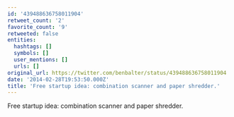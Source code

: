 ```yaml
---
id: '439488636758011904'
retweet_count: '2'
favorite_count: '9'
retweeted: false
entities:
  hashtags: []
  symbols: []
  user_mentions: []
  urls: []
original_url: https://twitter.com/benbalter/status/439488636758011904
date: '2014-02-28T19:53:50.000Z'
title: 'Free startup idea: combination scanner and paper shredder.'
---
```


Free startup idea: combination scanner and paper shredder.